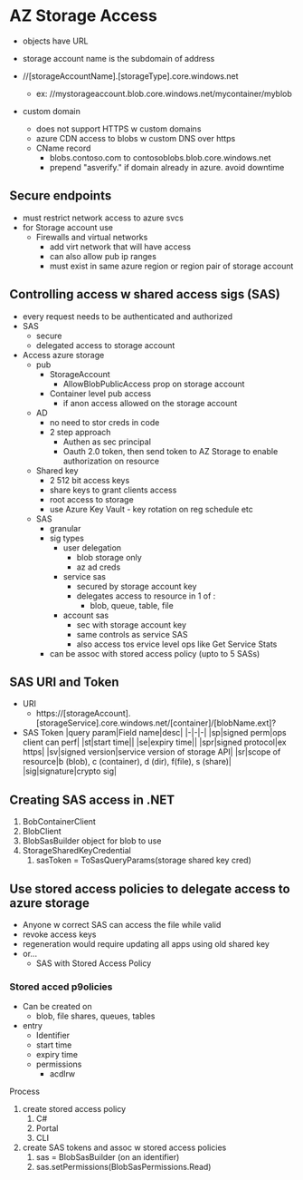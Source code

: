 # AZ Storage Access

* objects have URL
* storage account name is the subdomain of address
* //[storageAccountName].[storageType].core.windows.net
  * ex: //mystorageaccount.blob.core.windows.net/mycontainer/myblob

* custom domain
  * does not support HTTPS w custom domains
  * azure CDN access to blobs w custom DNS over https
  * CName record
    * blobs.contoso.com to contosoblobs.blob.core.windows.net
    * prepend "asverify." if domain already in azure. avoid downtime


## Secure endpoints
* must restrict network access to azure svcs 
* for Storage account use 
  * Firewalls and virtual networks
    * add virt network that will have access
    * can also allow pub ip ranges
    * must exist in same azure region or region pair of storage account


## Controlling access w shared access sigs (SAS)
* every request needs to be authenticated and authorized
* SAS
  * secure
  * delegated access to storage account
* Access azure storage
  * pub
    * StorageAccount
      * AllowBlobPublicAccess prop on storage account
    * Container level pub access
      * if anon access allowed on the storage account
  * AD
    * no need to stor creds in code
    * 2 step approach
      * Authen as sec principal
      * Oauth 2.0 token, then send token to AZ Storage to enable authorization on resource
  * Shared key
    * 2 512 bit access keys
    * share keys to grant clients access
    * root access to storage
    * use Azure Key Vault - key rotation on reg schedule etc
  * SAS
    * granular
    * sig types
      * user delegation
        * blob storage only
        * az ad creds
      * service sas
        * secured by storage account key
        * delegates access to resource in 1 of : 
          * blob, queue, table, file
      * account sas
        * sec with storage account key
        * same controls as service SAS
        * also access tos ervice level ops like Get Service Stats
    * can be assoc with stored access policy (upto to 5 SASs)

## SAS URI and Token
* URI
  * https://[storageAccount].[storageService].core.windows.net/[container]/[blobName.ext]?
* SAS Token
  |query param|Field name|desc|
  |-|-|-|
  |sp|signed perm|ops client can perf|
  |st|start time||
  |se|expiry time||
  |spr|signed protocol|ex https|
  |sv|signed version|service version of storage API|
  |sr|scope of resource|b (blob), c (container), d (dir), f(file), s (share)|
  |sig|signature|crypto sig|

## Creating SAS access in .NET
1. BobContainerClient
2. BlobClient
3. BlobSasBuilder object for blob to use
4. StorageSharedKeyCredential
   1. sasToken = ToSasQueryParams(storage shared key cred)

## Use stored access policies to delegate access to azure storage

* Anyone w correct SAS can access the file while valid
* revoke access keys 
* regeneration would require updating all apps using old shared key
* or...
  * SAS with Stored Access Policy

### Stored acced p9olicies
* Can be created on 
  * blob, file shares, queues, tables
* entry
  * Identifier
  * start time
  * expiry time
  * permissions
    * acdlrw

Process 
1. create stored access policy
   1. C#
   2. Portal
   3. CLI
2. create SAS tokens and assoc w stored access policies
   1. sas = BlobSasBuilder (on an identifier)
   2. sas.setPermissions(BlobSasPermissions.Read)
